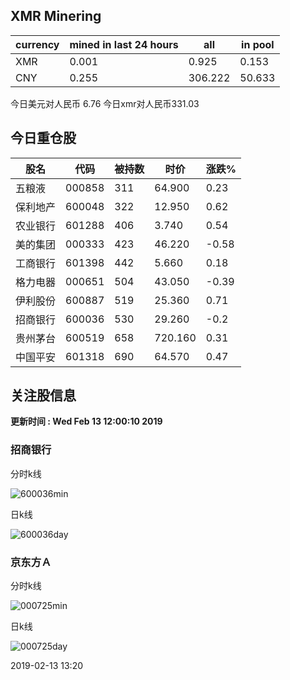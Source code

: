 ## XMR Minering

|currency|mined in last 24 hours|all|in pool|
|---|---|---|---|
|XMR|0.001|0.925|0.153|
|CNY|0.255|306.222|50.633|

今日美元对人民币 6.76	今日xmr对人民币331.03


## 今日重仓股 

|股名|代码|被持数|时价|涨跌%|
|---|---|---|---|---|
|五粮液|000858|311|64.900|0.23|
|保利地产|600048|322|12.950|0.62|
|农业银行|601288|406|3.740|0.54|
|美的集团|000333|423|46.220|-0.58|
|工商银行|601398|442|5.660|0.18|
|格力电器|000651|504|43.050|-0.39|
|伊利股份|600887|519|25.360|0.71|
|招商银行|600036|530|29.260|-0.2|
|贵州茅台|600519|658|720.160|0.31|
|中国平安|601318|690|64.570|0.47|

## 关注股信息
**更新时间 : Wed Feb 13 12:00:10 2019**
### 招商银行 
分时k线

![600036min](http://image.sinajs.cn/newchart/min/n/sh600036.gif)

日k线

![600036day](http://image.sinajs.cn/newchart/daily/n/sh600036.gif)

### 京东方Ａ 
分时k线

![000725min](http://image.sinajs.cn/newchart/min/n/sz000725.gif)

日k线

![000725day](http://image.sinajs.cn/newchart/daily/n/sz000725.gif)

2019-02-13 13:20
